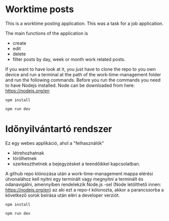 # Worktime posts

This is a worktime posting application. This was a task for a job application.

The main functions of the application is

- create
- edit
- delete
- filter posts by day, week or month
  work related posts.

If you want to have look at it, you just have to clone the repo to you own device and run a terminal at the path of
the work-time-management folder and run the following commands. Before you run the commands you need to have Nodejs installed.
Node can be downloaded from here: https://nodejs.org/en

`npm install`

`npm run dev`

# Időnyilvántartó rendszer

Ez egy webes applikáció, ahol a "felhasználók"

- létrehozhatnak
- törölhetnek
- szerkeszthetnek
  a bejegyzésket a teendőikkel kapcsolatban.

A github repo klónozása után a work-time-management mappa elérési útvonalához kell nyitni egy terminált vagy megnyitni a terminált és odanavigálni, amennyiben rendelekzik Node.js -sel (Node letölthető innen: https://nodejs.org/en) az aki ezt a repo-t kólonozta, akkor a parancssorba a következő sorok beírása után eléri a developer verziót.

`npm install`

`npm run dev`
